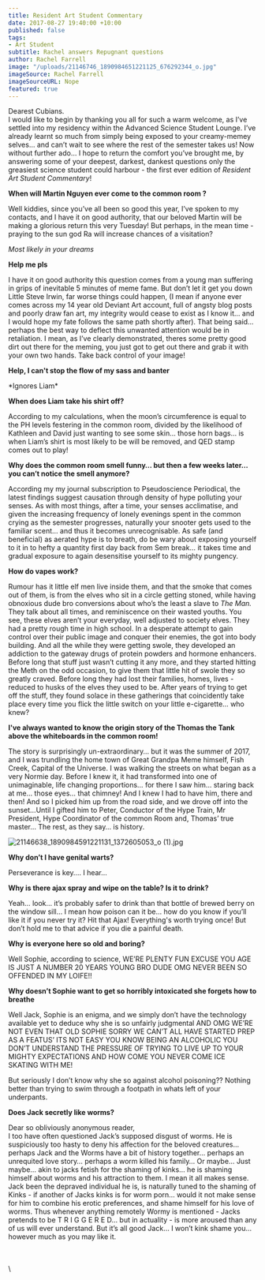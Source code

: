 ```yaml
---
title: Resident Art Student Commentary
date: 2017-08-27 19:40:00 +10:00
published: false
tags:
- Art Student
subtitle: Rachel answers Repugnant questions
author: Rachel Farrell
image: "/uploads/21146746_1890984651221125_676292344_o.jpg"
imageSource: Rachel Farrell
imageSourceURL: Nope
featured: true
---
```


Dearest Cubians.\
I would like to begin by thanking you all for such a warm welcome, as I’ve settled into my residency within the Advanced Science Student Lounge. I’ve already learnt so much from simply being exposed to your creamy-memey selves… and can’t wait to see where the rest of the semester takes us! Now without further ado… I hope to return the comfort you’ve brought me, by answering some of your deepest, darkest, dankest questions only the greasiest science student could harbour - the first ever edition of *Resident Art Student Commentary*!

**When will Martin Nguyen ever come to the common room ?**

Well kiddies, since you’ve all been so good this year, I’ve spoken to my contacts, and I have it on good authority, that our beloved Martin will be making a glorious return this very Tuesday! But perhaps, in the mean time - praying to the sun god Ra will increase chances of a visitation?

*Most likely in your dreams*

**Help me pls**

I have it on good authority this question comes from a young man suffering in grips of inevitable 5 minutes of meme fame. But don’t let it get you down Little Steve Irwin, far worse things could happen, (I mean if anyone ever comes across my 14 year old Deviant Art account, full of angsty blog posts and poorly draw fan art, my integrity would cease to exist as I know it… and I would hope my fate follows the same path shortly after). That being said… perhaps the best way to deflect this unwanted attention would be in retaliation. I mean, as I’ve clearly demonstrated, theres some pretty good dirt out there for the meming, you just got to get out there and grab it with your own two hands. Take back control of your image!

**Help, I can't stop the flow of my sass and banter**

\*Ignores Liam\*

**When does Liam take his shirt off?**

According to my calculations, when the moon’s circumference is equal to the PH levels festering in the common room, divided by the likelihood of Kathleen and David just wanting to see some skin… those horn bags… is when Liam’s shirt is most likely to be will be removed, and QED stamp comes out to play!

**Why does the common room smell funny… but then a few weeks later… you can’t notice the smell anymore?**

According my my journal subscription to Pseudoscience Periodical, the latest findings suggest causation through density of hype polluting your senses. As with most things, after a time, your senses acclimatise, and given the increasing frequency of lonely evenings spent in the common crying as the semester progresses, naturally your snooter gets used to the familiar scent… and thus it becomes unrecognisable. As safe (and beneficial) as aerated hype is to breath, do be wary about exposing yourself to it in to hefty a quantity first day back from Sem break… it takes time and gradual exposure to again desensitise yourself to its mighty pungency.

**How do vapes work?**

Rumour has it little elf men live inside them, and that the smoke that comes out of them, is from the elves who sit in a circle getting stoned, while having obnoxious dude bro conversions about who’s the least a slave to *The Man.* They talk about all times, and reminiscence on their wasted youths. You see, these elves aren’t your everyday, well adjusted to society elves. They had a pretty rough time in high school. In a desperate attempt to gain control over their public image and conquer their enemies, the got into body building. And all the while they were getting swole, they developed an addiction to the gateway drugs of protein powders and hormone enhancers. Before long that stuff just wasn’t cutting it any more, and they started hitting the Meth on the odd occasion, to give them that little hit of swole they so greatly craved. Before long they had lost their families, homes, lives - reduced to husks of the elves they used to be. After years of trying to get off the stuff, they found solace in these gatherings that coincidently take place every time you flick the little switch on your little e-cigarette… who knew?

**I've always wanted to know the origin story of the Thomas the Tank above the whiteboards in the common room!**

The story is surprisingly un-extraordinary… but it was the summer of 2017, and I was trundling the home town of Great Grandpa Meme himself, Fish Creek, Capital of the Universe. I was walking the streets on what began as a very Normie day. Before I knew it, it had transformed into one of unimaginable, life changing proportions… for there I saw him… staring back at me… those eyes… that chimney! And I knew I had to have him, there and then! And so I picked him up from the road side, and we drove off into the sunset…Until I gifted him to Peter, Conductor of the Hype Train, Mr President, Hype Coordinator of the common Room and, Thomas’ true master… The rest, as they say… is history.

![21146638_1890984591221131_1372605053_o (1).jpg](/uploads/21146638_1890984591221131_1372605053_o%20(1).jpg)

**Why don’t I have genital warts?**

Perseverance is key…. I hear…

**Why is there ajax spray and wipe on the table? Is it to drink?**

Yeah… look… it’s probably safer to drink than that bottle of brewed berry on the window sill… I mean how poison can it be… how do you know if you’ll like it if you never try it? Hit that Ajax! Everything's worth trying once! But don’t hold me to that advice if you die a painful death.

**Why is everyone here so old and boring?**

Well Sophie, according to science, WE’RE PLENTY FUN EXCUSE YOU AGE IS JUST A NUMBER 20 YEARS YOUNG BRO DUDE OMG NEVER BEEN SO OFFENDED IN MY LOIFE!!

**Why doesn’t Sophie want to get so horribly intoxicated she forgets how to breathe**

Well Jack, Sophie is an enigma, and we simply don’t have the technology available yet to deduce why she is so unfairly judgmental AND OMG WE’RE NOT EVEN THAT OLD SOPHIE SORRY WE CAN’T ALL HAVE STARTED PREP AS A FEATUS’ ITS NOT EASY YOU KNOW BEING AN ALCOHOLIC YOU DON’T UNDERSTAND THE PRESSURE OF TRYING TO LIVE UP TO YOUR MIGHTY EXPECTATIONS AND HOW COME YOU NEVER COME ICE SKATING WITH ME!

But seriously I don’t know why she so against alcohol poisoning?? Nothing better than trying to swim through a footpath in whats left of your underpants.

**Does Jack secretly like worms?**

Dear so obliviously anonymous reader, \
I too have often questioned Jack’s supposed disgust of worms. He is suspiciously too hasty to deny his affection for the beloved creatures… perhaps Jack and the Worms have a bit of history together… perhaps an unrequited love story… perhaps a worm killed his family… Or maybe… Just maybe… akin to jacks fetish for the shaming of kinks… he is shaming himself about worms and his attraction to them. I mean it all makes sense. Jack been the depraved individual he is, is naturally tuned to the shaming of Kinks - if another of Jacks kinks is for worm porn… would it not make sense for him to combine his erotic preferences, and shame himself for his love of worms. Thus whenever anything remotely Wormy is mentioned - Jacks pretends to be T R I G G E R E D… but in actuality - is more aroused than any of us will ever understand. But it’s all good Jack… I won’t kink shame you… however much as you may like it.

\
\
\\